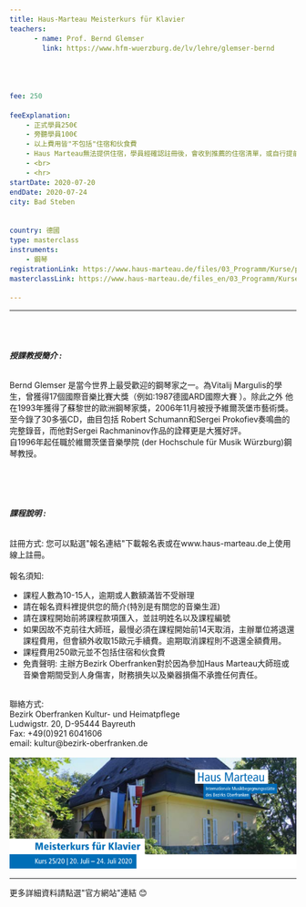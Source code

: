 ```yaml
---
title: Haus-Marteau Meisterkurs für Klavier 
teachers:
      - name: Prof. Bernd Glemser
        link: https://www.hfm-wuerzburg.de/lv/lehre/glemser-bernd




fee: 250

feeExplanation: 
    - 正式學員250€
    - 旁聽學員100€
    - 以上費用皆"不包括"住宿和伙食費
    - Haus Marteau無法提供住宿，學員經確認註冊後，會收到推薦的住宿清單，或自行提前上網訂房。   
    - <br>
    - <hr>
startDate: 2020-07-20
endDate: 2020-07-24
city: Bad Steben
      

country: 德國
type: masterclass
instruments:
    - 鋼琴
registrationLink: https://www.haus-marteau.de/files/03_Programm/Kurse/pdf/14-HM-Kurs-Download-A4-25-20.pdf
masterclassLink: https://www.haus-marteau.de/files_en/03_Programm/Kurse/singleview_kurse.php?id=899&nav=9&subnav=58
    
---
```

<hr>
<br>
<br>

###### __授課教授簡介 :__<br> 
Bernd Glemser 是當今世界上最受歡迎的鋼琴家之一。為Vitalij Margulis的學生，曾獲得17個國際音樂比賽大獎（例如:1987德國ARD國際大賽 ）。除此之外
他在1993年獲得了蘇黎世的歐洲鋼琴家獎，2006年11月被授予維爾茨堡市藝術獎。<br> 
至今錄了30多張CD，曲目包括 Robert Schumann和Sergei Prokofiev奏鳴曲的完整錄音，而他對Sergei Rachmaninov作品的詮釋更是大獲好評。<br>
自1996年起任職於維爾茨堡音樂學院 (der Hochschule für Musik Würzburg)鋼琴教授。


<br>
<br>
<br>

###### __課程說明 :__<br>  
註冊方式: 您可以點選"報名連結"下載報名表或在www.haus-marteau.de上使用線上註冊。<br>
<br>
報名須知:
- 課程人數為10-15人，逾期或人數額滿皆不受辦理
- 請在報名資料裡提供您的簡介(特別是有關您的音樂生涯)<br>
- 請在課程開始前將課程款項匯入，並註明姓名以及課程編號<br>
- 如果因故不克前往大師班，最慢必須在課程開始前14天取消，主辦單位將退還課程費用，但會額外收取15歐元手續費。逾期取消課程則不退還全額費用。<br>
- 課程費用250歐元並不包括住宿和伙食費<br>
- 免責聲明: 主辦方Bezirk Oberfranken對於因為參加Haus Marteau大師班或音樂會期間受到人身傷害，財務損失以及樂器損傷不承擔任何責任。

<br>
聯絡方式: <br>
Bezirk Oberfranken Kultur- und Heimatpflege <br>
Ludwigstr. 20, D-95444 Bayreuth<br>
Fax: +49(0)921 6041606<br>
email: kultur@bezirk-oberfranken.de
<br>
<br>
<img src="../assets/img/Haus-Marteau%20piano.png" class="img-fluid" alt="...">

<br>
<hr>
更多詳細資料請點選"官方網站"連結 😊

